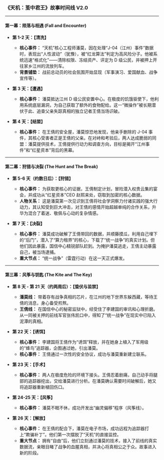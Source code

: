 ### **《天机：茧中君王》故事时间线 V2.0**

---

#### **第一幕：陨落与相遇 (Fall and Encounter)**

- **第 1-2 天：【清洗】**

  - **核心事件：** “天机”核心工程师潘莫，因在处理“J-04（江州）事件”数据时，表现出“人性波动”（犹豫），被“红龙算法”判定为高风险分子。他被系统迅速“格式化”——清除权限、冻结资产、评定为 D 级公民，并被押上开往家乡江州的流放列车。
  - **背景铺垫：** 战前总动员的社会氛围开始显现（军事演习、爱国献血、战争宣传等）。

- **第 3 天：【遭遇】**

  - **核心事件：** 潘莫抵达江州 D 级公民安置中心。在极度的饥饿驱使下，他利用系统底层漏洞，为自己获取了额外的食物配给。这一“微操作”被长期潜伏于此、追查父亲失踪真相的独立记者王倩当场识破。

- **第 4 天：【结盟】**
  - **核心事件：** 在王倩的安全屋，潘莫惊恐地发现，他亲手删除的 J-04 事件，其核心受害者正是王倩的父亲。在对峙和考验后，两人达成脆弱的同盟：潘莫提供技术，王倩提供行动力和调查方向，目标是揭开“江州事件”和“红星资本”背后的黑幕。

---

#### **第二幕：狩猎与决裂 (The Hunt and The Break)**

- **第 5-6 天（约数日后）：【狩猎】**

  - **核心事件：** 为获取更核心的证据，王倩制定计划，冒险潜入权贵云集的宴会，并成功从“红星资本”CEO 赵熙来处，窃取到加密的核心数据。
  - **人物关系：** 这是潘莫第一次见识到王倩将社会学洞察力付诸实践的强大行动力，其认知受到巨大冲击，对王倩的感情开始超越单纯的合作关系，升华为混合了着迷、敬佩与心动的复杂情感。

- **第 7 天：【决裂】**
  - **核心事件：** 潘莫成功破解了王倩带回的数据，并顺藤摸瓜，利用自己埋下的“后门”，潜入了“算力租界”的核心，下载了“统一战争”的真实计划。但他们因此暴露，国信中心精锐部队赶到。为掩护潘莫逃走，王倩主动暴露自己，被当场逮捕。
  - **重大节点：** “统一战争”（雷霆行动）在这一天正式爆发。

---

#### **第三幕：风筝与钥匙 (The Kite and The Key)**

- **第 8 天 - 第 21 天（约两周后）：【蛰伏与监禁】**

  - **潘莫线：** 带着存有战争真相的芯片，在江州的地下世界东躲西藏，等待王倩的消息，身心备受煎熬。
  - **王倩线：** 在国信中心的秘密监狱中，经受住了李建国的审讯和心理折磨。从一同被关押的前线军官张伟凯口中，得知了“统一战争”在现实中已陷入泥潭的真相。

- **第 22 天：【诱饵】**

  - **核心事件：** 李建国将王倩作为“诱饵”释放，并在她身上植入了军用级的“蜂鸟”追踪器，企图通过她，引出潘莫。
  - **核心事件：** 王倩通过一次性的安全协议，成功与潘莫重新建立联系。

- **第 23 天：【手术】**

  - **核心事件：** 两人在极度危险的环境下接头。王倩忍着剧痛，自己动手将腿部的追踪器挖出，交给潘莫进行分析。在潘莫确认需要时间破解后，她又将追踪器重新植回伤口。

- **第 24-25 天：【风筝】**

  - **核心事件：** 潘莫不眠不休，成功开发出“幽灵偏移”程序（风筝线）。

- **第 26 天：【解放】**
  - **核心事件：** 在王倩的配合下，潘莫在电子市场，成功远程为追踪器打上“欺骗补丁”。他们第一次摆脱了“天机”的直接监控。
  - **重大节点：** 拥有“自由”后，他们立刻通过潘莫的技术，接入了前线的真实数据流，亲眼目睹了战争的血腥真相，并决心将真相公之于众。故事进入新的阶段。
